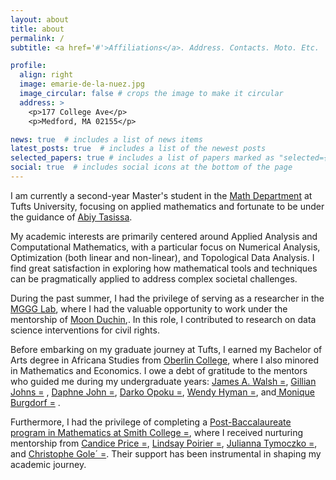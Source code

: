 ```yaml
---
layout: about
title: about
permalink: /
subtitle: <a href='#'>Affiliations</a>. Address. Contacts. Moto. Etc.

profile:
  align: right
  image: emarie-de-la-nuez.jpg
  image_circular: false # crops the image to make it circular
  address: >
    <p>177 College Ave</p>
    <p>Medford, MA 02155</p>

news: true  # includes a list of news items
latest_posts: true  # includes a list of the newest posts
selected_papers: true # includes a list of papers marked as "selected={true}"
social: true  # includes social icons at the bottom of the page
---
```

I am currently a second-year Master's student in the <a href="https://math.tufts.edu/"  target="_blank"> Math Department</a> at Tufts University, focusing on applied mathematics and fortunate to be under the guidance of <a href="https://math.tufts.edu/people/faculty/abiy-tasissa" target="_blank">Abiy Tasissa</a>.

My academic interests are primarily centered around Applied Analysis and Computational Mathematics, with a particular focus on Numerical Analysis, Optimization (both linear and non-linear), and Topological Data Analysis. I find great satisfaction in exploring how mathematical tools and techniques can be pragmatically applied to address complex societal challenges.

During the past summer, I had the privilege of serving as a researcher in the <a href="https://math.tufts.edu/people/faculty/abiy-tasissa" target="_blank">MGGG Lab</a>, where I had the valuable opportunity to work under the mentorship of  <a href="https://mggg.org/people/mduchin/" target="_blank">Moon Duchin</a>,. In this role, I contributed to research on data science interventions for civil rights.

Before embarking on my graduate journey at Tufts, I earned my Bachelor of Arts degree in Africana Studies from <a href="https://www.oberlin.edu/arts-and-sciences/departments/africana-studies" target="_blank">Oberlin College</a>, where I also minored in Mathematics and Economics. I owe a debt of gratitude to the mentors who guided me during my undergraduate years: <a href="https://www.oberlin.edu/arts-and-sciences/departments/africana-studies" target="_blank">James A. Walsh =</a>,
<a href="https://www.oberlin.edu/gillian-johns" target="_blank">Gillian Johns =</a> , <a href="https://www.oberlin.edu/daphne-john" target="_blank">Daphne John =</a>, <a href="https://www.oberlin.edu/darko-opoku" target="_blank">Darko Opoku =</a>, <a href="https://www.oberlin.edu/wendy-beth-hyman" target="_blank">Wendy Hyman =</a>, and<a href="https://www.oberlin.edu/daphne-john" target="_blank"> Monique Burgdorf =</a> .

Furthermore, I had the privilege of completing a <a href="https://www.smith.edu/academics/graduate/mathematics-postbaccalaureate" target="_blank">Post-Baccalaureate program in Mathematics at Smith College =</a>, where I received nurturing mentorship from <a href="https://www.smith.edu/academics/faculty/candice-price" target="_blank">Candice Price =</a>, <a href="https://www.smith.edu/academics/faculty/lindsay-poirier" target="_blank">Lindsay Poirier =</a>, <a href="=https://www.smith.edu/academics/faculty/julianna-tymoczko" target="_blank"> Julianna Tymoczko =</a>,  and <a href="https://www.smith.edu/academics/faculty/christophe-gole" target="_blank"> Christophe Gole´ =</a>. Their support has been instrumental in shaping my academic journey.















